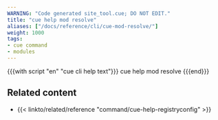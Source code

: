 ```yaml
---
WARNING: "Code generated site_tool.cue; DO NOT EDIT."
title: "cue help mod resolve"
aliases: ["/docs/reference/cli/cue-mod-resolve/"]
weight: 1000
tags:
- cue command
- modules
---
```


{{{with script "en" "cue cli help text"}}}
cue help mod resolve
{{{end}}}
## Related content

- {{< linkto/related/reference "command/cue-help-registryconfig" >}}